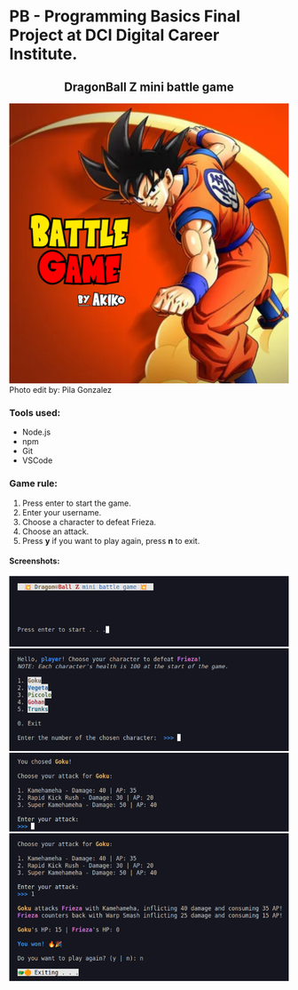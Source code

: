 # PB - Programming Basics Final Project at DCI Digital Career Institute.

<h2 align="center">DragonBall Z mini battle game</h2>


![](images/battle-game.png) Photo edit by: Pila Gonzalez

### Tools used:
- Node.js
- npm
- Git
- VSCode

### Game rule:
1. Press enter to start the game.
2. Enter your username.
3. Choose a character to defeat Frieza.
4. Choose an attack.
5. Press **y** if you want to play again, press **n** to exit.

#### Screenshots:
![](images/Screenshot-battle-game1.png)
![](images/Screenshot-battle-game2.png)
![](images/Screenshot-battle-game3.png)
![](images/Screenshot-battle-game4.png)

